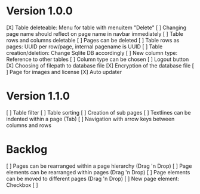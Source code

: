 Version 1.0.0
=====================================================================
[X] Table deleteable: Menu for table with menuitem "Delete"
[ ] Changing page name should reflect on page name in navbar immediately
[ ] Table rows and columns deletable
[ ] Pages can be deleted
[ ] Table rows as pages: UUID per row/page, internal pagename is UUID
[ ] Table creation/deletion: Change Sqlite DB accordingly
[ ] New column type: Reference to other tables
[ ] Column type can be chosen
[ ] Logout button
[X] Choosing of filepath to database file
[X] Encryption of the database file
[ ] Page for images and license
[X] Auto updater

Version 1.1.0
=====================================================================
[ ] Table filter
[ ] Table sorting
[ ] Creation of sub pages
[ ] Textlines can be indented within a page (Tab)
[ ] Navigation with arrow keys between columns and rows

Backlog
=====================================================================
[ ] Pages can be rearranged within a page hierarchy (Drag 'n Drop)
[ ] Page elements can be rearranged within pages (Drag 'n Drop)
[ ] Page elements can be moved to different pages (Drag 'n Drop)
[ ] New page element: Checkbox
[ ] 